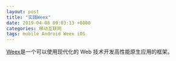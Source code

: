 ```yaml
---
layout: post
title: "实践Weex"
date: 2019-04-08 09:03:13 +0800
categories: 移动互联网
tags: mobile Android Weex iOS
---
```


[Weex](<https://weex.apache.org/>)是一个可以使用现代化的 Web 技术开发高性能原生应用的框架。

